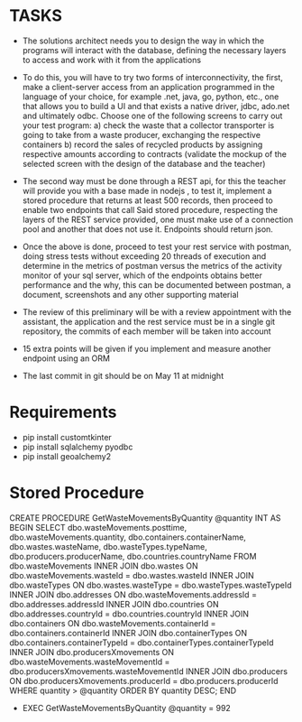 # TASKS
- The solutions architect needs you to design the way in which the programs will interact with the database, defining the necessary layers to access and work with it from the applications

- To do this, you will have to try two forms of interconnectivity, the first, make a client-server access from an application programmed in the language of your choice, for example .net, java, go, python, etc., one that allows you to build a UI and that exists a native driver, jdbc, ado.net and ultimately odbc. Choose one of the following screens to carry out your test program: a) check the waste that a collector transporter is going to take from a waste producer, exchanging the respective containers b) record the sales of recycled products by assigning respective amounts according to contracts (validate the mockup of the selected screen with the design of the database and the teacher)

- The second way must be done through a REST api, for this the teacher will provide you with a base made in nodejs , to test it, implement a stored procedure that returns at least 500 records, then proceed to enable two endpoints that call Said stored procedure, respecting the layers of the REST service provided, one must make use of a connection pool and another that does not use it. Endpoints should return json.

- Once the above is done, proceed to test your rest service with postman, doing stress tests without exceeding 20 threads of execution and determine in the metrics of postman versus the metrics of the activity monitor of your sql server, which of the endpoints obtains better performance and the why, this can be documented between postman, a document, screenshots and any other supporting material

- The review of this preliminary will be with a review appointment with the assistant, the application and the rest service must be in a single git repository, the commits of each member will be taken into account

- 15 extra points will be given if you implement and measure another endpoint using an ORM

- The last commit in git should be on May 11 at midnight

# Requirements
- pip install customtkinter
- pip install sqlalchemy pyodbc
- pip install geoalchemy2

# Stored Procedure
CREATE PROCEDURE GetWasteMovementsByQuantity
    @quantity INT
AS
BEGIN
    SELECT dbo.wasteMovements.posttime, dbo.wasteMovements.quantity, dbo.containers.containerName, dbo.wastes.wasteName, dbo.wasteTypes.typeName, dbo.producers.producerName, dbo.countries.countryName
    FROM dbo.wasteMovements 
    INNER JOIN dbo.wastes ON dbo.wasteMovements.wasteId = dbo.wastes.wasteId 
    INNER JOIN dbo.wasteTypes ON dbo.wastes.wasteType = dbo.wasteTypes.wasteTypeId 
    INNER JOIN dbo.addresses ON dbo.wasteMovements.addressId = dbo.addresses.addressId 
    INNER JOIN dbo.countries ON dbo.addresses.countryId = dbo.countries.countryId 
    INNER JOIN dbo.containers ON dbo.wasteMovements.containerId = dbo.containers.containerId 
    INNER JOIN dbo.containerTypes ON dbo.containers.containerTypeId = dbo.containerTypes.containerTypeId 
    INNER JOIN dbo.producersXmovements ON dbo.wasteMovements.wasteMovementId = dbo.producersXmovements.wasteMovementId 
    INNER JOIN dbo.producers ON dbo.producersXmovements.producerId = dbo.producers.producerId
    WHERE quantity > @quantity ORDER BY quantity DESC;
END

- EXEC GetWasteMovementsByQuantity @quantity = 992